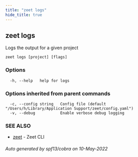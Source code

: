 ```yaml
---
title: "zeet logs"
hide_title: true
---
```

## zeet logs

Logs the output for a given project

```
zeet logs [project] [flags]
```

### Options

```
  -h, --help   help for logs
```

### Options inherited from parent commands

```
  -c, --config string   Config file (default "/Users/h/Library/Application Support/zeet/config.yaml")
  -v, --debug           Enable verbose debug logging
```

### SEE ALSO

* [zeet](zeet.md)	 - Zeet CLI

###### Auto generated by spf13/cobra on 10-May-2022
